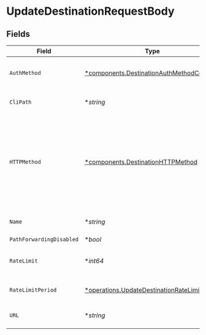 # UpdateDestinationRequestBody


## Fields

| Field                                                                                                           | Type                                                                                                            | Required                                                                                                        | Description                                                                                                     |
| --------------------------------------------------------------------------------------------------------------- | --------------------------------------------------------------------------------------------------------------- | --------------------------------------------------------------------------------------------------------------- | --------------------------------------------------------------------------------------------------------------- |
| `AuthMethod`                                                                                                    | [*components.DestinationAuthMethodConfig](../../models/shared/destinationauthmethodconfig.md)                   | :heavy_minus_sign:                                                                                              | Config for the destination's auth method                                                                        |
| `CliPath`                                                                                                       | **string*                                                                                                       | :heavy_minus_sign:                                                                                              | Path for the CLI destination                                                                                    |
| `HTTPMethod`                                                                                                    | [*components.DestinationHTTPMethod](../../models/shared/destinationhttpmethod.md)                               | :heavy_minus_sign:                                                                                              | HTTP method used on requests sent to the destination, overrides the method used on requests sent to the source. |
| `Name`                                                                                                          | **string*                                                                                                       | :heavy_minus_sign:                                                                                              | Name for the destination                                                                                        |
| `PathForwardingDisabled`                                                                                        | **bool*                                                                                                         | :heavy_minus_sign:                                                                                              | N/A                                                                                                             |
| `RateLimit`                                                                                                     | **int64*                                                                                                        | :heavy_minus_sign:                                                                                              | Limit event attempts to receive per period                                                                      |
| `RateLimitPeriod`                                                                                               | [*operations.UpdateDestinationRateLimitPeriod](../../models/operations/updatedestinationratelimitperiod.md)     | :heavy_minus_sign:                                                                                              | Period to rate limit attempts                                                                                   |
| `URL`                                                                                                           | **string*                                                                                                       | :heavy_minus_sign:                                                                                              | Endpoint of the destination                                                                                     |